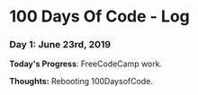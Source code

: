 # 100 Days Of Code - Log

<!--### Day 0: February 30, 2016 (Example 1)
##### (delete me or comment me out)-->

<!--**Today's Progress**: Fixed CSS, worked on canvas functionality for the app.-->

<!--**Thoughts:** I really struggled with CSS, but, overall, I feel like I am slowly getting better at it. Canvas is still new for me, but I managed to figure out some basic functionality.-->

<!--**Link to work:** [Calculator App](http://www.example.com) -->


### Day 1: June 23rd, 2019

**Today's Progress**: FreeCodeCamp work.

**Thoughts:** Rebooting 100DaysofCode.



<!--
### Day 0: February 30, 2016 (Example 1)
##### (delete me or comment me out)

<!--**Today's Progress**: Fixed CSS, worked on canvas functionality for the app.

<!--**Thoughts:** I really struggled with CSS, but, overall, I feel like I am slowly getting better at it. Canvas is still new for me, but I <!--managed to figure out some basic functionality.

<!--**Link to work:** [Calculator App](http://www.example.com)

<!--**Link(s) to work**
<!--1. [Find the Longest Word in a String](https://www.freecodecamp.com/challenges/find-the-longest-word-in-a-string)
<!--2. [Title Case a Sentence](https://www.freecodecamp.com/challenges/title-case-a-sentence)-->
